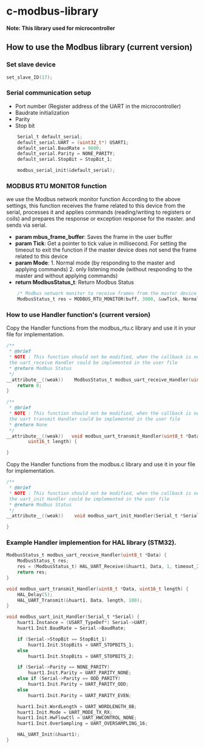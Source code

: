 # c-modbus-library
**Note: This library used for microcontroller**

## How to use the Modbus library (current version)

### Set slave device
```c
set_slave_ID(17);
```

### Serial communication setup
- Port number (Register address of the UART in the microcontroller)
- Baudrate initialization
- Parity
- Stop bit

```c
    Serial_t default_serial;
    default_serial.UART = (uint32_t*) USART1;
    default_serial.BaudRate = 9600;
    default_serial.Parity = NONE_PARITY;
    default_serial.StopBit = StopBit_1;

    modbus_serial_init(&default_serial);
```

### MODBUS RTU MONITOR function
we use the Modbus network monitor function According to the above settings, this function receives the frame related to this device from the serial, processes it and applies commands (reading/writing to registers or coils) and prepares the response or exception response for the master. and sends via serial.

- **param mbus_frame_buffer**: Saves the frame in the user buffer
- **param Tick**: Get a pointer to tick value in millisecond. For setting the timeout to exit the function if the master device  does not send the frame related to this device
- **param Mode**: 1. Normal mode (by responding to the master and applying commands) 2. only listening mode (without responding to the master and without applying commands)
- **return ModbusStatus_t**: Return Modbus Status 

```c
	/* Modbus network monitor to receive frames from the master device */
	ModbusStatus_t res = MODBUS_RTU_MONITOR(buff, 3000, &uwTick, Normal);
```

### How to use Handler function's (current version)

Copy the Handler functions from the modbus_rtu.c library and use it in your file for implementation.

```c
/**
 * @brief
 * NOTE : This function should not be modified, when the callback is needed,
 the uart_receive Handler could be implemented in the user file
 * @return Modbus Status
 */
__attribute__((weak))	 ModbusStatus_t modbus_uart_receive_Handler(uint8_t *Data) {
	return 0;
}

/**
 * @brief
 * NOTE : This function should not be modified, when the callback is needed,
 the uart transmit Handler could be implemented in the user file
 * @return None
 */
__attribute__((weak)) 	void modbus_uart_transmit_Handler(uint8_t *Data,
		uint16_t length) {

}
```

Copy the Handler functions from the modbus.c library and use it in your file for implementation.

```c
/**
 * @brief
 * NOTE : This function should not be modified, when the callback is needed,
 the uart_init Handler could be implemented in the user file
 * @return Modbus Status
 */
__attribute__((weak))	 void modbus_uart_init_Handler(Serial_t *Serial) {

} 
```


### Example Handler implemention for HAL library (STM32).

```c
ModbusStatus_t modbus_uart_receive_Handler(uint8_t *Data) {
	ModbusStatus_t res;
	res = (ModbusStatus_t) HAL_UART_Receive(&huart1, Data, 1, timeout_3_5C);
	return res;
}

void modbus_uart_transmit_Handler(uint8_t *Data, uint16_t length) {
	HAL_Delay(5);
	HAL_UART_Transmit(&huart1, Data, length, 100);
}

void modbus_uart_init_Handler(Serial_t *Serial) {
	huart1.Instance = (USART_TypeDef*) Serial->UART;
	huart1.Init.BaudRate = Serial->BaudRate;

	if (Serial->StopBit == StopBit_1)
		huart1.Init.StopBits = UART_STOPBITS_1;
	else
		huart1.Init.StopBits = UART_STOPBITS_2;

	if (Serial->Parity == NONE_PARITY)
		huart1.Init.Parity = UART_PARITY_NONE;
	else if (Serial->Parity == ODD_PARITY)
		huart1.Init.Parity = UART_PARITY_ODD;
	else
		huart1.Init.Parity = UART_PARITY_EVEN;

	huart1.Init.WordLength = UART_WORDLENGTH_8B;
	huart1.Init.Mode = UART_MODE_TX_RX;
	huart1.Init.HwFlowCtl = UART_HWCONTROL_NONE;
	huart1.Init.OverSampling = UART_OVERSAMPLING_16;

	HAL_UART_Init(&huart1);
}
```